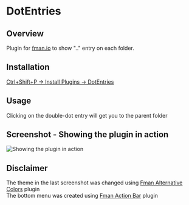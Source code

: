 # DotEntries
## Overview
Plugin for [fman.io](https://fman.io) to show ".." entry on each folder.

## Installation
[Ctrl+Shift+P -> Install Plugins -> DotEntries](https://fman.io/docs/installing-plugins)

## Usage
Clicking on the double-dot entry will get you to the parent folder

## Screenshot - Showing the plugin in action
![Showing the plugin in action](https://user-images.githubusercontent.com/1760091/129875753-d008f821-d6e1-46df-8a6b-1a5429c7aa6f.jpg)  

## Disclaimer
The theme in the last screenshot was changed using [Fman Alternative Colors](https://github.com/strayge/FmanAlternativeColors) plugin  
The bottom menu was created using [Fman Action Bar](https://github.com/strayge/FmanActionBar) plugin  
